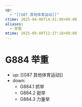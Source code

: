 ```yaml
---
up:
  - "[[G87 其他体育运动]]"
ctime: 2025-04-06T14:41:40+08:00
aliases:
  - 举重
mtime: 2025-09-09T12:37:18+08:00
---
```


# G884 举重

- up: [[G87 其他体育运动]]
- down:	
	- G884.1 抓举
	- G884.2 挺举
	- G884.3 力量举
	
